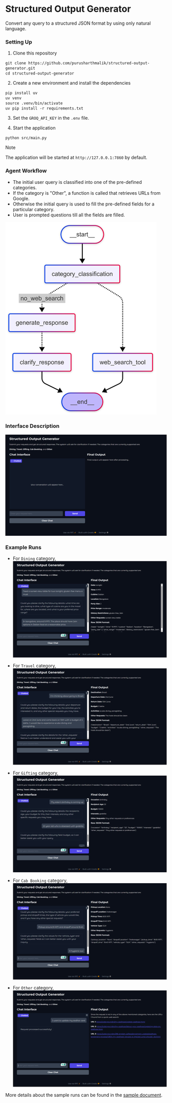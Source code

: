 # Structured Output Generator

Convert any query to a structured JSON format by using only natural language.

### Setting Up

1. Clone this repository

```
git clone https://github.com/purusharthmalik/structured-output-generator.git
cd structured-output-generator
```

2. Create a new environment and install the dependencies

```
pip install uv
uv venv
source .venv/bin/activate
uv pip install -r requirements.txt
```

3. Set the `GROQ_API_KEY` in the `.env` file.

4. Start the application

```
python src/main.py
```

> [!NOTE]
> The application will be started at `http://127.0.0.1:7860` by default.

### Agent Workflow

- The initial user query is classified into one of the pre-defined categories.
- If the category is "Other", a function is called that retrieves URLs from Google.
- Otherwise the initial query is used to fill the pre-defined fields for a particular category.
- User is prompted questions till all the fields are filled.
<img src="/images/workflow.png" height="600">

### Interface Description

![initial screen](/images/init_screen.png)

### Example Runs

- For `Dining` category,
![dining](/images/dining_test.png)

- For `Travel` category,
![travel](/images/travel_test.png)

- For `Gifting` category,
![gifting](/images/gifting_test.png)

- For `Cab Booking` category,
![cab booking](/images/cab_booking_test.png)

- For `Other` category,
![other](/images/other_test.png)

More details about the sample runs can be found in the [sample document](sample_doc.md).
